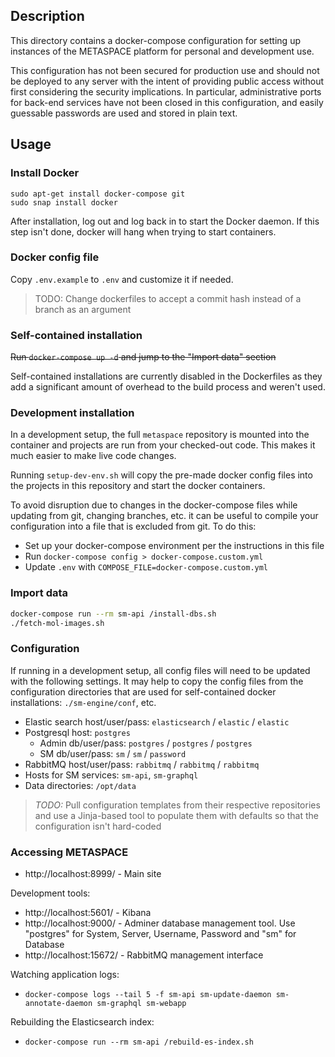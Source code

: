 ## Description

This directory contains a docker-compose configuration for setting up instances of the METASPACE
platform for personal and development use.

This configuration has not been secured for production use and should not be deployed to any server
with the intent of providing public access without first considering the security implications.
In particular, administrative ports for back-end services have not been closed in this
configuration, and easily guessable passwords are used and stored in plain text.

## Usage

### Install Docker

```
sudo apt-get install docker-compose git
sudo snap install docker
```

After installation, log out and log back in to start the Docker daemon. If this step isn't done,
docker will hang when trying to start containers.

### Docker config file

Copy `.env.example` to `.env` and customize it if needed.

> TODO: Change dockerfiles to accept a commit hash instead of a branch as an argument

### Self-contained installation

~~Run `docker-compose up -d` and jump to the "Import data" section~~

Self-contained installations are currently disabled in the Dockerfiles
as they add a significant amount of overhead to the build process and weren't used.

### Development installation

In a development setup, the full `metaspace` repository is mounted into the
container and projects are run from your checked-out code. This makes it much
easier to make live code changes.

Running `setup-dev-env.sh` will copy the pre-made docker config files into the
projects in this repository and start the docker containers.

To avoid disruption due to changes in the docker-compose files while updating from git,
changing branches, etc. it can be useful to compile your configuration into a file
that is excluded from git. To do this:

* Set up your docker-compose environment per the instructions in this file
* Run `docker-compose config > docker-compose.custom.yml`
* Update `.env` with `COMPOSE_FILE=docker-compose.custom.yml`

### Import data

```bash
docker-compose run --rm sm-api /install-dbs.sh
./fetch-mol-images.sh
```

### Configuration

If running in a development setup, all config files will need to be updated with the following
settings. It may help to copy the config files from the configuration directories that are
used for self-contained docker installations: `./sm-engine/conf`, etc.

* Elastic search host/user/pass: `elasticsearch` / `elastic` / `elastic`
* Postgresql host: `postgres`
    * Admin db/user/pass: `postgres` / `postgres` / `postgres`
    * SM db/user/pass: `sm` / `sm` / `password`
* RabbitMQ host/user/pass: `rabbitmq` / `rabbitmq` / `rabbitmq`
* Hosts for SM services: `sm-api`, `sm-graphql`
* Data directories: `/opt/data`

> *TODO:* Pull configuration templates from their respective repositories
> and use a Jinja-based tool to populate them with defaults so that the configuration isn't
> hard-coded

### Accessing METASPACE

* http://localhost:8999/ - Main site

Development tools:

* http://localhost:5601/ - Kibana
* http://localhost:9000/ - Adminer database management tool. Use "postgres" for System, Server,
    Username, Password and "sm" for Database
* http://localhost:15672/ - RabbitMQ management interface

Watching application logs:

* `docker-compose logs --tail 5 -f sm-api sm-update-daemon sm-annotate-daemon sm-graphql sm-webapp`

Rebuilding the Elasticsearch index:

* `docker-compose run --rm sm-api /rebuild-es-index.sh`
